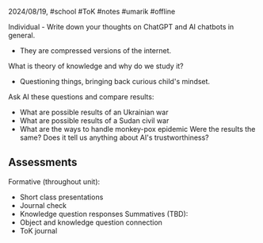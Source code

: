 2024/08/19, #school #ToK #notes #umarik #offline 

Individual - Write down your thoughts on ChatGPT and AI chatbots in general.
- They are compressed versions of the internet. 

What is theory of knowledge and why do we study it?
- Questioning things, bringing back curious child's mindset.

Ask AI these questions and compare results:
- What are possible results of an Ukrainian war
- What are possible results of a Sudan civil war
- What are the ways to handle monkey-pox epidemic
Were the results the same? Does it tell us anything about AI's trustworthiness?
## Assessments
Formative (throughout unit):
- Short class presentations
- Journal check
- Knowledge question responses
Summatives (TBD):
- Object and knowledge question connection
- ToK journal